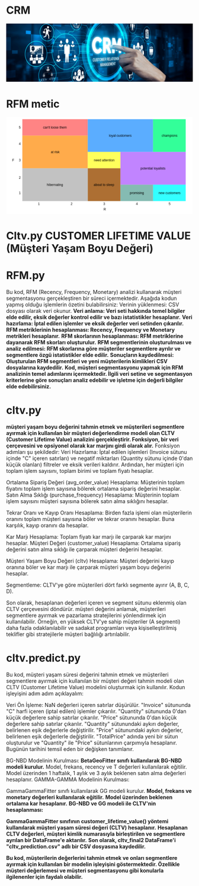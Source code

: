 # CRM
![App Screenshot](https://github.com/firengizz099/CRM/blob/main/CRM.png?raw=true)

# RFM metic

![App Screenshot](https://github.com/firengizz099/CRM/blob/main/Rfm.png?raw=true)

# Cltv.py  CUSTOMER LIFETIME VALUE (Müşteri Yaşam Boyu Değeri)

# RFM.py
Bu kod, RFM (Recency, Frequency, Monetary) analizi kullanarak müşteri segmentasyonu gerçekleştiren bir süreci içermektedir. Aşağıda kodun yapmış olduğu işlemlerin özetini bulabilirsiniz:
Verinin yüklenmesi: CSV dosyası olarak veri okunur.
**Veri anlama: Veri seti hakkında temel bilgiler elde edilir, eksik değerler kontrol edilir ve bazı istatistikler hesaplanır.**
**Veri hazırlama: İptal edilen işlemler ve eksik değerler veri setinden çıkarılır.**
**RFM metriklerinin hesaplanması: Recency, Frequency ve Monetary metrikleri hesaplanır.**
**RFM skorlarının hesaplanması: RFM metriklerine dayanarak RFM skorları oluşturulur.**
**RFM segmentlerinin oluşturulması ve analiz edilmesi: RFM skorlarına göre müşteriler segmentlere ayrılır ve segmentlere özgü istatistikler elde edilir.**
**Sonuçların kaydedilmesi: Oluşturulan RFM segmentleri ve yeni müşterilerin kimlikleri CSV dosyalarına kaydedilir.**
**Kod, müşteri segmentasyonu yapmak için RFM analizinin temel adımlarını içermektedir. İlgili veri setine ve segmentasyon kriterlerine göre sonuçları analiz edebilir ve işletme için değerli bilgiler elde edebilirsiniz.**

# cltv.py 
**müşteri yaşam boyu değerini tahmin etmek ve müşterileri segmentlere ayırmak için kullanılan bir müşteri değerlendirme modeli olan CLTV (Customer Lifetime Value) analizini gerçekleştirir. Fonksiyon, bir veri çerçevesini ve opsiyonel olarak kar marjını girdi olarak alır.**
Fonksiyon adımları şu şekildedir:
Veri Hazırlama: İptal edilen işlemleri (Invoice sütunu içinde "C" içeren satırları) ve negatif miktarları (Quantity sütunu içinde 0'dan küçük olanları) filtreler ve eksik verileri kaldırır. Ardından, her müşteri için toplam işlem sayısını, toplam birimi ve toplam fiyatı hesaplar.

Ortalama Sipariş Değeri (avg_order_value) Hesaplama: Müşterinin toplam fiyatını toplam işlem sayısına bölerek ortalama sipariş değerini hesaplar.
Satın Alma Sıklığı (purchase_frequency) Hesaplama: Müşterinin toplam işlem sayısını müşteri sayısına bölerek satın alma sıklığını hesaplar.

Tekrar Oranı ve Kayıp Oranı Hesaplama: Birden fazla işlemi olan müşterilerin oranını toplam müşteri sayısına böler ve tekrar oranını hesaplar. Buna karşılık, kayıp oranını da hesaplar.

Kar Marjı Hesaplama: Toplam fiyatı kar marjı ile çarparak kar marjını hesaplar.
Müşteri Değeri (customer_value) Hesaplama: Ortalama sipariş değerini satın alma sıklığı ile çarparak müşteri değerini hesaplar.

Müşteri Yaşam Boyu Değeri (cltv) Hesaplama: Müşteri değerini kayıp oranına böler ve kar marjı ile çarparak müşteri yaşam boyu değerini hesaplar.

Segmentleme: CLTV'ye göre müşterileri dört farklı segmente ayırır (A, B, C, D).

Son olarak, hesaplanan değerleri içeren ve segment sütunu eklenmiş olan CLTV çerçevesini döndürür.
müşteri değerini anlamak, müşterileri segmentlere ayırmak ve pazarlama stratejilerini yönlendirmek için kullanılabilir. Örneğin, en yüksek CLTV'ye sahip müşteriler (A segmenti) daha fazla odaklanılabilir ve sadakat programları veya kişiselleştirilmiş teklifler gibi stratejilerle müşteri bağlılığı artırılabilir.

# cltv.predict.py
Bu kod, müşteri yaşam süresi değerini tahmin etmek ve müşterileri segmentlere ayırmak için kullanılan bir müşteri değeri tahmin modeli olan CLTV (Customer Lifetime Value) modelini oluşturmak için kullanılır.
Kodun işleyişini adım adım açıklayalım:

Veri Ön İşleme:
NaN değerleri içeren satırlar düşürülür.
"Invoice" sütununda "C" harfi içeren (iptal edilen) işlemler çıkarılır.
"Quantity" sütununda 0'dan küçük değerlere sahip satırlar çıkarılır.
"Price" sütununda 0'dan küçük değerlere sahip satırlar çıkarılır.
"Quantity" sütunundaki aykırı değerler, belirlenen eşik değerlerle değiştirilir.
"Price" sütunundaki aykırı değerler, belirlenen eşik değerlerle değiştirilir.
"TotalPrice" adında yeni bir sütun oluşturulur ve "Quantity" ile "Price" sütunlarının çarpımıyla hesaplanır.
Bugünün tarihini temsil eden bir değişken tanımlanır.

BG-NBD Modelinin Kurulması:
**BetaGeoFitter sınıfı kullanılarak BG-NBD modeli kurulur.**
Model, frekans, recency ve T değerleri kullanılarak eğitilir.
Model üzerinden 1 haftalık, 1 aylık ve 3 aylık beklenen satın alma değerleri hesaplanır.
GAMMA-GAMMA Modelinin Kurulması:

GammaGammaFitter sınıfı kullanılarak GG modeli kurulur.
**Model, frekans ve monetary değerleri kullanılarak eğitilir.**
**Model üzerinden beklenen ortalama kar hesaplanır.**
**BG-NBD ve GG modeli ile CLTV'nin hesaplanması:**

**GammaGammaFitter sınıfının customer_lifetime_value() yöntemi kullanılarak müşteri yaşam süresi değeri (CLTV) hesaplanır.**
**Hesaplanan CLTV değerleri, müşteri kimlik numarasıyla birleştirilen ve segmentlere ayrılan bir DataFrame'e aktarılır.**
**Son olarak, cltv_final2 DataFrame'i "cltv_prediction.csv" adlı bir CSV dosyasına kaydedilir.**

**Bu kod, müşterilerin değerlerini tahmin etmek ve onları segmentlere ayırmak için kullanılan bir modelin işleyişini göstermektedir. Özellikle müşteri değerlemesi ve müşteri segmentasyonu gibi konularla ilgilenenler için faydalı olabilir.**
